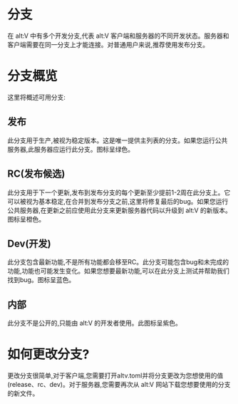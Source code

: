 # 分支

在 alt:V 中有多个开发分支,代表 alt:V 客户端和服务器的不同开发状态。服务器和客户端需要在同一分支上才能连接。对普通用户来说,推荐使用发布分支。

# 分支概览

这里将概述可用分支:

## 发布

此分支用于生产,被视为稳定版本。这是唯一提供主列表的分支。如果您运行公共服务器,此服务器应运行此分支。图标呈绿色。

## RC(发布候选)

此分支用于下一个更新,发布到发布分支的每个更新至少提前1-2周在此分支上。它可以被视为基本稳定,在合并到发布分支之前,这里将修复最后的bug。如果您运行公共服务器,在更新之前应使用此分支来更新服务器代码以升级到 alt:V 的新版本。图标呈橙色。

## Dev(开发)

此分支包含最新功能,不是所有功能都会移至RC。此分支可能包含bug和未完成的功能,功能也可能发生变化。如果您想要最新功能,可以在此分支上测试并帮助我们找到bug。图标呈蓝色。

## 内部

此分支不是公开的,只能由 alt:V 的开发者使用。此图标呈紫色。

# 如何更改分支?

更改分支很简单,对于客户端,您需要打开altv.toml并将分支更改为您想使用的值(release、rc、dev)。对于服务器,您需要再次从 alt:V 网站下载您想要使用的分支的新文件。
